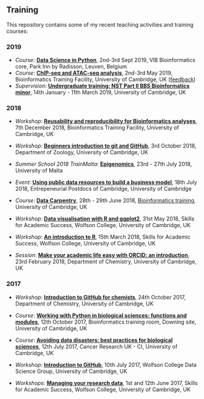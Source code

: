## Training

This repository contains some of my recent teaching activities and training courses:

### 2019

- *Course*: [**Data Science in Python**](https://training.vib.be/data-science-python), 2nd-3rd Sept 2019, VIB Bioinformatics core, Park Inn by Radisson, Leuven, Belgium
- *Course*: [**ChIP-seq and ATAC-seq analysis**](https://www.training.cam.ac.uk/bioinformatics/event/2836139), 2nd-3rd May 2019, Bioinformatics Training Facility, University of Cambridge, UK ([feedback](https://www.surveymonkey.com/results/SM-SSHSG2HBV/))
- *Supervision*: [**Undergraduate training: NST Part II BBS Bioinformatics minor**](https://bioinfotraining.bio.cam.ac.uk/undergraduate), 14th January - 11th March 2019, University of Cambridge, UK


### 2018

- *Workshop*: [**Reusability and reproducibility for Bioinformatics analyses**](../../../20181207_intro_github/blob/master/README.md), 7th December 2018, Bioinformatics Training Facility, University of Cambridge, UK

- *Workshop*: [**Beginners introduction to git and GitHub**](../../../20181003_Intro_git_GitHub/blob/master/README.md), 3rd October 2018, Department of Zoology, University of Cambridge, UK

- *Summer School 2018 TrainMalta*: [**Epigenomics**](../../../20180726_TrainMalta_Unix_R//blob/master/README.md), 23rd - 27th July 2018, University of Malta 

- *Event*: [**Using public data resources to build a business model**](../../../20180718_public_data_resources_to_business_model/blob/master/README.md), 18th July 2018, Entrepeneurial Postdocs of Cambridge, University of Cambridge

- *Course*: [**Data Carpentry**](https://tavareshugo.github.io/2018-06-28-cambridge/), 28th - 29th June 2018, [Bioinformatics training](https://training.csx.cam.ac.uk/bioinformatics/event/2463814), University of Cambridge, UK

- *Workshop*: [**Data visualisation with R and ggplot2**](../../../20180531_DataVisualisationRggplot2_Wolfson_Cambridge/blob/master/README.md), 31st May 2018, Skills for Academic Success, Wolfson College, University of Cambridge, UK

- *Workshop*: [**An introduction to R**](../../../20180315_IntroductionToR_Wolfson_Cambridge/blob/master/README.md), 15th March 2018, Skills for Academic Success, Wolfson College, University of Cambridge, UK

- *Session*: [**Make your academic life easy with ORCID: an introduction**](../../../20180223_ORCID_Chemistry_Cambridge/blob/master/README.md), 23rd February 2018, Department of Chemistry, University of Cambridge, UK


### 2017

- *Workshop*: [**Introduction to GitHub for chemists**](../../../20171024_GitHub_Chemistry_Cambridge/blob/master/README.md), 24th October 2017, Department of Chemistry, University of Cambridge, UK

- *Course*: [**Working with Python in biological sciences: functions and modules**](../../../20171012_PythonAdvanced_Cambridge/blob/master/README.md), 12th October 2017, Bioinformatics training room, Downing site, University of Cambridge, UK

- *Course*: [**Avoiding data disasters: best practices for biological sciences**](../../../20170712_AvoidDataDisasters/blob/master/README.md), 12th July 2017, Cancer Research UK - CI, University of Cambridge, UK

- *Workshop*: [**Introduction to GitHub**](../../../20170710_GitHub_Wolfson/blob/master/README.md), 10th July 2017, Wolfson College Data Science Group, University of Cambridge, UK

- *Workshops*: [**Managing your research data**](../../../20170601_RDM_Wolfson/blob/master/README.md), 1st and 12th June 2017, Skills for Academic Success, Wolfson College, University of Cambridge, UK
